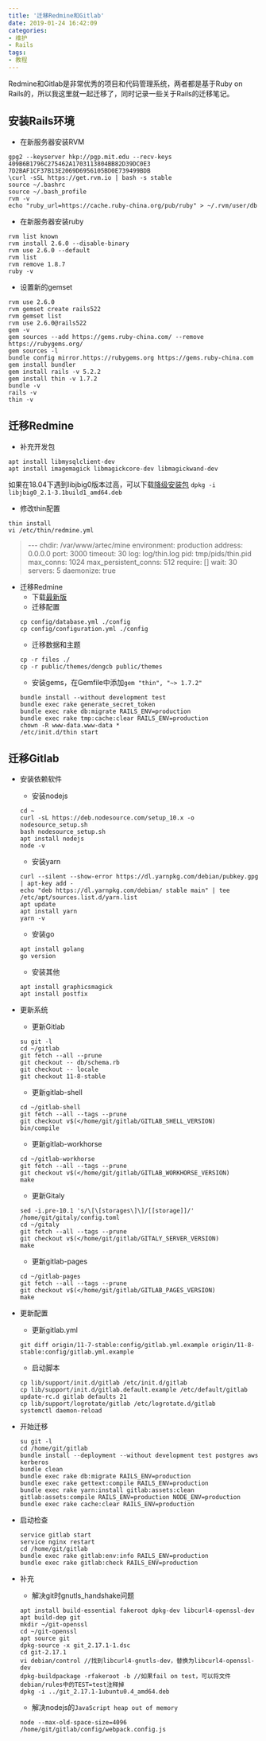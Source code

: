 ```yaml
---
title: '迁移Redmine和Gitlab'
date: 2019-01-24 16:42:09
categories:
- 维护
- Rails
tags:
- 教程
---
```

Redmine和Gitlab是非常优秀的项目和代码管理系统，两者都是基于Ruby on Rails的，所以我这里就一起迁移了，同时记录一些关于Rails的迁移笔记。

<!--more-->

## 安装Rails环境
- 在新服务器安装RVM
```
gpg2 --keyserver hkp://pgp.mit.edu --recv-keys 409B6B1796C275462A1703113804BB82D39DC0E3 7D2BAF1CF37B13E2069D6956105BD0E739499BDB
\curl -sSL https://get.rvm.io | bash -s stable
source ~/.bashrc
source ~/.bash_profile
rvm -v
echo "ruby_url=https://cache.ruby-china.org/pub/ruby" > ~/.rvm/user/db
```

- 在新服务器安装ruby
```
rvm list known
rvm install 2.6.0 --disable-binary
rvm use 2.6.0 --default
rvm list
rvm remove 1.8.7
ruby -v
```

- 设置新的gemset
```
rvm use 2.6.0
rvm gemset create rails522
rvm gemset list
rvm use 2.6.0@rails522
gem -v
gem sources --add https://gems.ruby-china.com/ --remove https://rubygems.org/
gem sources -l
bundle config mirror.https://rubygems.org https://gems.ruby-china.com
gem install bundler
gem install rails -v 5.2.2
gem install thin -v 1.7.2
bundle -v
rails -v
thin -v
```

## 迁移Redmine
- 补充开发包
```
apt install libmysqlclient-dev
apt install imagemagick libmagickcore-dev libmagickwand-dev
```
  如果在18.04下遇到libjbig0版本过高，可以下载[降级安装包](https://packages.ubuntu.com/bionic/amd64/libjbig0/download)
`dpkg -i libjbig0_2.1-3.1build1_amd64.deb`


- 修改thin配置
```
thin install
vi /etc/thin/redmine.yml
```
  >\-\-\-
chdir: /var/www/artec/mine
environment: production
address: 0.0.0.0
port: 3000
timeout: 30
log: log/thin.log
pid: tmp/pids/thin.pid
max_conns: 1024
max_persistent_conns: 512
require: []
wait: 30
servers: 5
daemonize: true


- 迁移Redmine
  - 下载[最新版](http://www.redmine.org/projects/redmine/wiki/Download)
  - 迁移配置
  ```
  cp config/database.yml ./config
  cp config/configuration.yml ./config
  ```
  - 迁移数据和主题
  ```
  cp -r files ./
  cp -r public/themes/dengcb public/themes
  ```
  - 安装gems，在Gemfile中添加`gem "thin", "~> 1.7.2"`
  ```
  bundle install --without development test
  bundle exec rake generate_secret_token
  bundle exec rake db:migrate RAILS_ENV=production
  bundle exec rake tmp:cache:clear RAILS_ENV=production
  chown -R www-data.www-data *
  /etc/init.d/thin start
  ```

## 迁移Gitlab
- 安装依赖软件
  - 安装nodejs
  ```
  cd ~
  curl -sL https://deb.nodesource.com/setup_10.x -o nodesource_setup.sh
  bash nodesource_setup.sh
  apt install nodejs
  node -v
  ```
  - 安装yarn
  ```
  curl --silent --show-error https://dl.yarnpkg.com/debian/pubkey.gpg | apt-key add -
  echo "deb https://dl.yarnpkg.com/debian/ stable main" | tee /etc/apt/sources.list.d/yarn.list
  apt update
  apt install yarn
  yarn -v
  ```
  - 安装go
  ```
  apt install golang
  go version
  ```
  
  - 安装其他
  ```
  apt install graphicsmagick
  apt install postfix
  ```

- 更新系统
  - 更新Gitlab
  ```
  su git -l
  cd ~/gitlab
  git fetch --all --prune
  git checkout -- db/schema.rb
  git checkout -- locale
  git checkout 11-8-stable
  ```
  - 更新gitlab-shell
  ```
  cd ~/gitlab-shell
  git fetch --all --tags --prune
  git checkout v$(</home/git/gitlab/GITLAB_SHELL_VERSION)
  bin/compile
  ```
  - 更新gitlab-workhorse
  ```
  cd ~/gitlab-workhorse
  git fetch --all --tags --prune
  git checkout v$(</home/git/gitlab/GITLAB_WORKHORSE_VERSION)
  make
  ```
  - 更新Gitaly
  ```
  sed -i.pre-10.1 's/\[\[storages\]\]/[[storage]]/' /home/git/gitaly/config.toml
  cd ~/gitaly
  git fetch --all --tags --prune
  git checkout v$(</home/git/gitlab/GITALY_SERVER_VERSION)
  make
  ```
  - 更新gitlab-pages
  ```
  cd ~/gitlab-pages
  git fetch --all --tags --prune
  git checkout v$(</home/git/gitlab/GITLAB_PAGES_VERSION)
  make
  ```

- 更新配置
  - 更新gitlab.yml
  ```
  git diff origin/11-7-stable:config/gitlab.yml.example origin/11-8-stable:config/gitlab.yml.example
  ```
  - 启动脚本
  ```
  cp lib/support/init.d/gitlab /etc/init.d/gitlab
  cp lib/support/init.d/gitlab.default.example /etc/default/gitlab
  update-rc.d gitlab defaults 21
  cp lib/support/logrotate/gitlab /etc/logrotate.d/gitlab
  systemctl daemon-reload
  ```

- 开始迁移
  ```
  su git -l
  cd /home/git/gitlab
  bundle install --deployment --without development test postgres aws kerberos
  bundle clean
  bundle exec rake db:migrate RAILS_ENV=production
  bundle exec rake gettext:compile RAILS_ENV=production
  bundle exec rake yarn:install gitlab:assets:clean gitlab:assets:compile RAILS_ENV=production NODE_ENV=production
  bundle exec rake cache:clear RAILS_ENV=production
  ```

- 启动检查
  ```
  service gitlab start
  service nginx restart
  cd /home/git/gitlab
  bundle exec rake gitlab:env:info RAILS_ENV=production
  bundle exec rake gitlab:check RAILS_ENV=production
  ```

- 补充
  - 解决git时gnutls_handshake问题
  ```
  apt install build-essential fakeroot dpkg-dev libcurl4-openssl-dev
  apt build-dep git
  mkdir ~/git-openssl
  cd ~/git-openssl
  apt source git
  dpkg-source -x git_2.17.1-1.dsc
  cd git-2.17.1
  vi debian/control //找到libcurl4-gnutls-dev，替换为libcurl4-openssl-dev
  dpkg-buildpackage -rfakeroot -b //如果fail on test，可以将文件debian/rules中的TEST=test注释掉
  dpkg -i ../git_2.17.1-1ubuntu0.4_amd64.deb
  ```
  - 解决nodejs的`JavaScript heap out of memory`
  ```
  node --max-old-space-size=4096 /home/git/gitlab/config/webpack.config.js
  ```